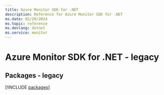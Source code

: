 ```yaml
---
title: Azure Monitor SDK for .NET
description: Reference for Azure Monitor SDK for .NET
ms.date: 02/29/2024
ms.topic: reference
ms.devlang: dotnet
ms.service: monitor
---
```

# Azure Monitor SDK for .NET - legacy
## Packages - legacy
[!INCLUDE [packages](monitor-index.md)]